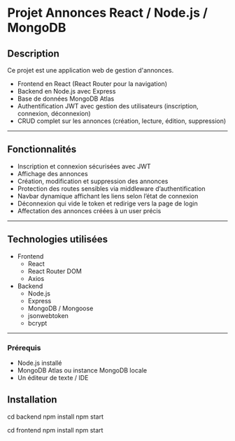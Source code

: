 # Projet Annonces React / Node.js / MongoDB

## Description

Ce projet est une application web de gestion d'annonces.  
- Frontend en React (React Router pour la navigation)  
- Backend en Node.js avec Express  
- Base de données MongoDB Atlas  
- Authentification JWT avec gestion des utilisateurs (inscription, connexion, déconnexion)  
- CRUD complet sur les annonces (création, lecture, édition, suppression)  

---

## Fonctionnalités

- Inscription et connexion sécurisées avec JWT  
- Affichage des annonces  
- Création, modification et suppression des annonces  
- Protection des routes sensibles via middleware d’authentification  
- Navbar dynamique affichant les liens selon l’état de connexion  
- Déconnexion qui vide le token et redirige vers la page de login  
- Affectation des annonces créées à un user précis

---

## Technologies utilisées

- Frontend  
  - React  
  - React Router DOM  
  - Axios  
- Backend  
  - Node.js  
  - Express  
  - MongoDB / Mongoose  
  - jsonwebtoken  
  - bcrypt  

---

### Prérequis

- Node.js installé  
- MongoDB Atlas ou instance MongoDB locale  
- Un éditeur de texte / IDE

## Installation

cd backend
npm install
npm start

cd frontend
npm install
npm start